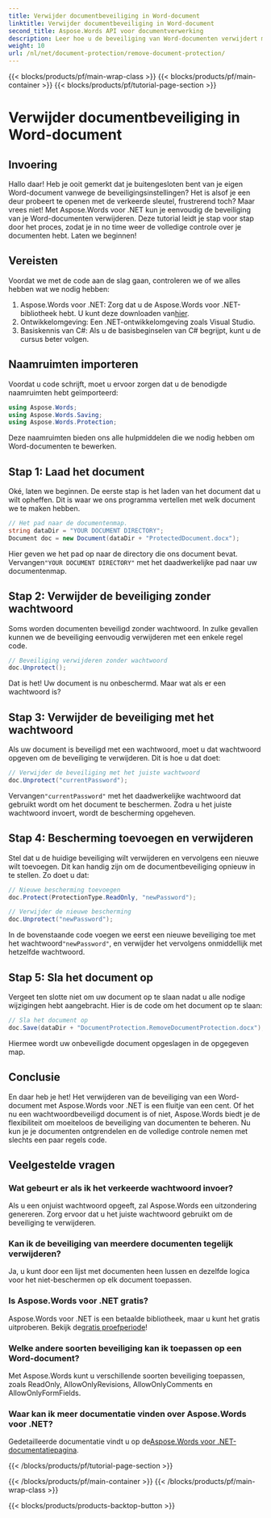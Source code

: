 ```yaml
---
title: Verwijder documentbeveiliging in Word-document
linktitle: Verwijder documentbeveiliging in Word-document
second_title: Aspose.Words API voor documentverwerking
description: Leer hoe u de beveiliging van Word-documenten verwijdert met Aspose.Words voor .NET. Volg onze stapsgewijze handleiding om de beveiliging van uw documenten eenvoudig op te heffen.
weight: 10
url: /nl/net/document-protection/remove-document-protection/
---
```


{{< blocks/products/pf/main-wrap-class >}}
{{< blocks/products/pf/main-container >}}
{{< blocks/products/pf/tutorial-page-section >}}

# Verwijder documentbeveiliging in Word-document


## Invoering

Hallo daar! Heb je ooit gemerkt dat je buitengesloten bent van je eigen Word-document vanwege de beveiligingsinstellingen? Het is alsof je een deur probeert te openen met de verkeerde sleutel, frustrerend toch? Maar vrees niet! Met Aspose.Words voor .NET kun je eenvoudig de beveiliging van je Word-documenten verwijderen. Deze tutorial leidt je stap voor stap door het proces, zodat je in no time weer de volledige controle over je documenten hebt. Laten we beginnen!

## Vereisten

Voordat we met de code aan de slag gaan, controleren we of we alles hebben wat we nodig hebben:

1.  Aspose.Words voor .NET: Zorg dat u de Aspose.Words voor .NET-bibliotheek hebt. U kunt deze downloaden van[hier](https://releases.aspose.com/words/net/).
2. Ontwikkelomgeving: Een .NET-ontwikkelomgeving zoals Visual Studio.
3. Basiskennis van C#: Als u de basisbeginselen van C# begrijpt, kunt u de cursus beter volgen.

## Naamruimten importeren

Voordat u code schrijft, moet u ervoor zorgen dat u de benodigde naamruimten hebt geïmporteerd:

```csharp
using Aspose.Words;
using Aspose.Words.Saving;
using Aspose.Words.Protection;
```

Deze naamruimten bieden ons alle hulpmiddelen die we nodig hebben om Word-documenten te bewerken.

## Stap 1: Laad het document

Oké, laten we beginnen. De eerste stap is het laden van het document dat u wilt opheffen. Dit is waar we ons programma vertellen met welk document we te maken hebben.

```csharp
// Het pad naar de documentenmap.
string dataDir = "YOUR DOCUMENT DIRECTORY";
Document doc = new Document(dataDir + "ProtectedDocument.docx");
```

 Hier geven we het pad op naar de directory die ons document bevat. Vervangen`"YOUR DOCUMENT DIRECTORY"` met het daadwerkelijke pad naar uw documentenmap.

## Stap 2: Verwijder de beveiliging zonder wachtwoord

Soms worden documenten beveiligd zonder wachtwoord. In zulke gevallen kunnen we de beveiliging eenvoudig verwijderen met een enkele regel code.

```csharp
// Beveiliging verwijderen zonder wachtwoord
doc.Unprotect();
```

Dat is het! Uw document is nu onbeschermd. Maar wat als er een wachtwoord is?

## Stap 3: Verwijder de beveiliging met het wachtwoord

Als uw document is beveiligd met een wachtwoord, moet u dat wachtwoord opgeven om de beveiliging te verwijderen. Dit is hoe u dat doet:

```csharp
// Verwijder de beveiliging met het juiste wachtwoord
doc.Unprotect("currentPassword");
```

 Vervangen`"currentPassword"` met het daadwerkelijke wachtwoord dat gebruikt wordt om het document te beschermen. Zodra u het juiste wachtwoord invoert, wordt de bescherming opgeheven.

## Stap 4: Bescherming toevoegen en verwijderen

Stel dat u de huidige beveiliging wilt verwijderen en vervolgens een nieuwe wilt toevoegen. Dit kan handig zijn om de documentbeveiliging opnieuw in te stellen. Zo doet u dat:

```csharp
// Nieuwe bescherming toevoegen
doc.Protect(ProtectionType.ReadOnly, "newPassword");

// Verwijder de nieuwe bescherming
doc.Unprotect("newPassword");
```

 In de bovenstaande code voegen we eerst een nieuwe beveiliging toe met het wachtwoord`"newPassword"`, en verwijder het vervolgens onmiddellijk met hetzelfde wachtwoord.

## Stap 5: Sla het document op

Vergeet ten slotte niet om uw document op te slaan nadat u alle nodige wijzigingen hebt aangebracht. Hier is de code om het document op te slaan:

```csharp
// Sla het document op
doc.Save(dataDir + "DocumentProtection.RemoveDocumentProtection.docx");
```

Hiermee wordt uw onbeveiligde document opgeslagen in de opgegeven map.

## Conclusie

En daar heb je het! Het verwijderen van de beveiliging van een Word-document met Aspose.Words voor .NET is een fluitje van een cent. Of het nu een wachtwoordbeveiligd document is of niet, Aspose.Words biedt je de flexibiliteit om moeiteloos de beveiliging van documenten te beheren. Nu kun je je documenten ontgrendelen en de volledige controle nemen met slechts een paar regels code.

## Veelgestelde vragen

### Wat gebeurt er als ik het verkeerde wachtwoord invoer?

Als u een onjuist wachtwoord opgeeft, zal Aspose.Words een uitzondering genereren. Zorg ervoor dat u het juiste wachtwoord gebruikt om de beveiliging te verwijderen.

### Kan ik de beveiliging van meerdere documenten tegelijk verwijderen?

Ja, u kunt door een lijst met documenten heen lussen en dezelfde logica voor het niet-beschermen op elk document toepassen.

### Is Aspose.Words voor .NET gratis?

 Aspose.Words voor .NET is een betaalde bibliotheek, maar u kunt het gratis uitproberen. Bekijk de[gratis proefperiode](https://releases.aspose.com/)!

### Welke andere soorten beveiliging kan ik toepassen op een Word-document?

Met Aspose.Words kunt u verschillende soorten beveiliging toepassen, zoals ReadOnly, AllowOnlyRevisions, AllowOnlyComments en AllowOnlyFormFields.

### Waar kan ik meer documentatie vinden over Aspose.Words voor .NET?

 Gedetailleerde documentatie vindt u op de[Aspose.Words voor .NET-documentatiepagina](https://reference.aspose.com/words/net/).

{{< /blocks/products/pf/tutorial-page-section >}}

{{< /blocks/products/pf/main-container >}}
{{< /blocks/products/pf/main-wrap-class >}}

{{< blocks/products/products-backtop-button >}}
